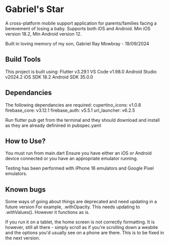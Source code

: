 # Gabriel's Star
A cross-platform mobile support application for parents/families facing a berevement of losing a baby.
Supports both iOS and Android.
Min iOS version 18.2, Min Android version 12.

Built in loving memory of my son, Gabriel Ray Mowbray - 19/09/2024

## Build Tools
This project is built using:
Flutter v3.29.1
VS Code v1.98.0
Android Studio v2024.2
iOS SDK 18.2
Android SDK 35.0.0

## Dependancies
The following dependancies are required:
  cupertino_icons: v1.0.8
  firebase_core: v3.12.1
  firebase_auth: v5.5.1
  url_launcher: v6.2.5

Run flutter pub get from the terminal and they should download and install as they are already definined in pubspec.yaml


## How to Use?
You must run from main.dart
Ensure you have either an iOS or Android device connected or you have an appropriate emulator running. 

Testing has been performed with iPhone 16 emulators and Google Pixel emulators.

## Known bugs
Some ways of going about things are deprecated and need updating in a future version
For example, .withOpacity. This needs updating to .withValues(). 
However it functions as is.

If you run it on a tablet, the home screen is not correctly formatting.
It is however, still all there - simply scroll as if you're scrolling down a wesbite and the options you'd usually see on a phone are there. This is to be fixed in the next version.
